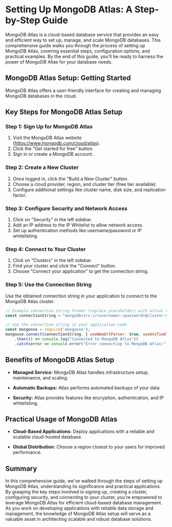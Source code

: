 # Setting Up MongoDB Atlas: A Step-by-Step Guide

MongoDB Atlas is a cloud-based database service that provides an easy and efficient way to set up, manage, and scale MongoDB databases. This comprehensive guide walks you through the process of setting up MongoDB Atlas, covering essential steps, configuration options, and practical examples. By the end of this guide, you'll be ready to harness the power of MongoDB Atlas for your database needs.

## MongoDB Atlas Setup: Getting Started

MongoDB Atlas offers a user-friendly interface for creating and managing MongoDB databases in the cloud.

## Key Steps for MongoDB Atlas Setup

### Step 1: Sign Up for MongoDB Atlas

1. Visit the MongoDB Atlas website (https://www.mongodb.com/cloud/atlas).
2. Click the "Get started for free" button.
3. Sign in or create a MongoDB account.

### Step 2: Create a New Cluster

1. Once logged in, click the "Build a New Cluster" button.
2. Choose a cloud provider, region, and cluster tier (free tier available).
3. Configure additional settings like cluster name, disk size, and replication factor.

### Step 3: Configure Security and Network Access

1. Click on "Security" in the left sidebar.
2. Add an IP address to the IP Whitelist to allow network access.
3. Set up authentication methods like username/password or IP whitelisting.

### Step 4: Connect to Your Cluster

1. Click on "Clusters" in the left sidebar.
2. Find your cluster and click the "Connect" button.
3. Choose "Connect your application" to get the connection string.

### Step 5: Use the Connection String

Use the obtained connection string in your application to connect to the MongoDB Atlas cluster.

```javascript
// Example connection string format (replace placeholders with actual values)
const connectionString = "mongodb+srv://<username>:<password>@cluster-name.mongodb.net/test?retryWrites=true&w=majority";

// Use the connection string in your application code
const mongoose = require('mongoose');
mongoose.connect(connectionString, { useNewUrlParser: true, useUnifiedTopology: true })
    .then(() => console.log("Connected to MongoDB Atlas"))
    .catch(error => console.error("Error connecting to MongoDB Atlas:", error));
```

## Benefits of MongoDB Atlas Setup

- **Managed Service:** MongoDB Atlas handles infrastructure setup, maintenance, and scaling.

- **Automatic Backups:** Atlas performs automated backups of your data.

- **Security:** Atlas provides features like encryption, authentication, and IP whitelisting.

## Practical Usage of MongoDB Atlas

- **Cloud-Based Applications:** Deploy applications with a reliable and scalable cloud-hosted database.

- **Global Distribution:** Choose a region closest to your users for improved performance.

## Summary

In this comprehensive guide, we've walked through the steps of setting up MongoDB Atlas, understanding its significance and practical applications. By grasping the key steps involved in signing up, creating a cluster, configuring security, and connecting to your cluster, you're empowered to leverage MongoDB Atlas for efficient cloud-based database management. As you work on developing applications with reliable data storage and management, the knowledge of MongoDB Atlas setup will serve as a valuable asset in architecting scalable and robust database solutions.